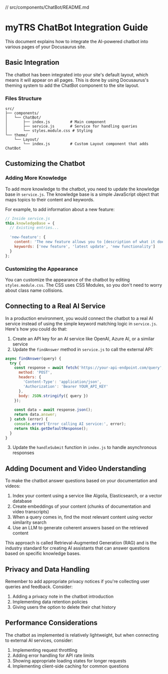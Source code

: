 // src/components/ChatBot/README.md

# myTRS ChatBot Integration Guide

This document explains how to integrate the AI-powered chatbot into various pages of your Docusaurus site.

## Basic Integration

The chatbot has been integrated into your site's default layout, which means it will appear on all pages. This is done by using Docusaurus's theming system to add the ChatBot component to the site layout.

### Files Structure

```
src/
├── components/
│   └── ChatBot/
│       ├── index.js         # Main component
│       ├── service.js       # Service for handling queries
│       └── styles.module.css # Styling
└── theme/
    └── Layout/
        └── index.js         # Custom Layout component that adds ChatBot
```

## Customizing the Chatbot

### Adding More Knowledge

To add more knowledge to the chatbot, you need to update the knowledge base in `service.js`. The knowledge base is a simple JavaScript object that maps topics to their content and keywords.

For example, to add information about a new feature:

```javascript
// Inside service.js
this.knowledgeBase = {
  // Existing entries...
  
  'new-feature': {
    content: 'The new feature allows you to [description of what it does]...',
    keywords: ['new feature', 'latest update', 'new functionality']
  }
};
```

### Customizing the Appearance

You can customize the appearance of the chatbot by editing `styles.module.css`. The CSS uses CSS Modules, so you don't need to worry about class name collisions.

## Connecting to a Real AI Service

In a production environment, you would connect the chatbot to a real AI service instead of using the simple keyword matching logic in `service.js`. Here's how you could do that:

1. Create an API key for an AI service like OpenAI, Azure AI, or a similar service
2. Update the `findAnswer` method in `service.js` to call the external API:

```javascript
async findAnswer(query) {
  try {
    const response = await fetch('https://your-api-endpoint.com/query', {
      method: 'POST',
      headers: {
        'Content-Type': 'application/json',
        'Authorization': 'Bearer YOUR_API_KEY'
      },
      body: JSON.stringify({ query })
    });
    
    const data = await response.json();
    return data.answer;
  } catch (error) {
    console.error('Error calling AI service:', error);
    return this.getDefaultResponse();
  }
}
```

3. Update the `handleSubmit` function in `index.js` to handle asynchronous responses

## Adding Document and Video Understanding

To make the chatbot answer questions based on your documentation and videos:

1. Index your content using a service like Algolia, Elasticsearch, or a vector database
2. Create embeddings of your content (chunks of documentation and video transcripts)
3. When a query comes in, find the most relevant content using vector similarity search
4. Use an LLM to generate coherent answers based on the retrieved content

This approach is called Retrieval-Augmented Generation (RAG) and is the industry standard for creating AI assistants that can answer questions based on specific knowledge bases.

## Privacy and Data Handling

Remember to add appropriate privacy notices if you're collecting user queries and feedback. Consider:

1. Adding a privacy note in the chatbot introduction
2. Implementing data retention policies
3. Giving users the option to delete their chat history

## Performance Considerations

The chatbot as implemented is relatively lightweight, but when connecting to external AI services, consider:

1. Implementing request throttling
2. Adding error handling for API rate limits
3. Showing appropriate loading states for longer requests
4. Implementing client-side caching for common questions